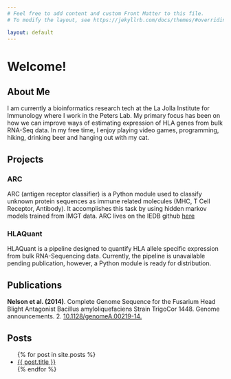 ```yaml
---
# Feel free to add content and custom Front Matter to this file.
# To modify the layout, see https://jekyllrb.com/docs/themes/#overriding-theme-defaults

layout: default
---
```

# Welcome!

## About Me
I am currently a bioinformatics research tech at the La Jolla Institute for Immunology where I work in the Peters Lab. My primary focus has been on how we can improve ways of estimating expression of HLA genes from bulk RNA-Seq data. In my free time, I enjoy playing video games, programming, hiking, drinking beer and hanging out with my cat.

## Projects
### ARC
ARC (antigen receptor classifier) is a Python module used to classify unknown protein sequences as immune related molecules (MHC, T Cell Receptor, Antibody). It accomplishes this task by using hidden markov models trained from IMGT data. ARC lives on the IEDB github [here](https://github.com/iedb/arc)
### HLAQuant
HLAQuant is a pipeline designed to quantify HLA allele specific expression from bulk RNA-Sequencing data. Currently, the pipeline is unavailable pending publication, however, a Python module is ready for distribution.

## Publications
**Nelson et al. (2014)**. Complete Genome Sequence for the Fusarium Head Blight Antagonist Bacillus amyloliquefaciens Strain TrigoCor 1448. Genome announcements. 2. [10.1128/genomeA.00219-14.](https://mra.asm.org/content/2/2/e00219-14) 

## Posts
<ul>
  {% for post in site.posts %}
    <li>
      <a href="{{ post.url }}">{{ post.title }}</a>
    </li>
  {% endfor %}
</ul>